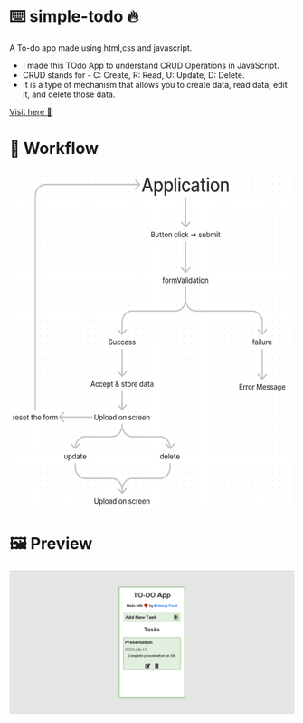 # ⌨️ simple-todo 🔥

A To-do app made using html,css and javascript.

- I made this TOdo App to understand CRUD Operations in JavaScript. 
- CRUD stands for - C: Create, R: Read, U: Update, D: Delete.
- It is a type of mechanism that allows you to create data, read data, edit it, and delete those data.

<a href="https://mrinnnmoy.github.io/simple-todo/" target="_blank">Visit here 🚀</a>

# 🦾 Workflow 

 <img src="./to-do-flowchart.png" alt="flowchart" width="1020px" height="600px">
 
# 🖼️ Preview 

<img src="./simple-todo.png" alt="Preview">
